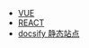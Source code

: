 - [VUE](docs/vue/README.md "a vue")
- [REACT](docs/react/README.md)
- [docsify 静态站点](docs/article/website.md)
